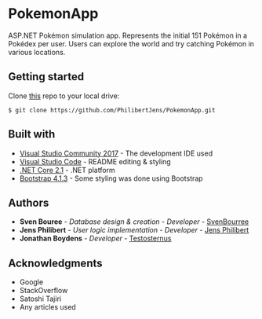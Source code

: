 # PokemonApp
ASP.NET Pokémon simulation app. Represents the initial 151 Pokémon in a Pokédex per user.
Users can explore the world and try catching Pokémon in various locations.

## Getting started
Clone [this](https://github.com/PhilibertJens/PokemonApp.git) repo to your local drive:

```
$ git clone https://github.com/PhilibertJens/PokemonApp.git
```


## Built with
* [Visual Studio Community 2017](https://visualstudio.microsoft.com/thank-you-downloading-visual-studio/?ch=pre&sku=Community&rel=15#) - The development IDE used
* [Visual Studio Code](https://code.visualstudio.com/download) - README editing & styling
* [.NET Core 2.1](https://www.microsoft.com/net/download/thank-you/dotnet-sdk-2.1.403-windows-x64-installer) - .NET platform
* [Bootstrap 4.1.3](https://getbootstrap.com/) - Some styling was done using Bootstrap

## Authors
* **Sven Bouree** - *Database design & creation - Developer* - [SvenBourree](https://github.com/SvenBourree)
* **Jens Philibert** - *User logic implementation -  Developer* - [Jens Philibert](https://github.com/PhilibertJens)
* **Jonathan Boydens** - *Developer* - [Testosternus](https://github.com/Testosternus)

## Acknowledgments
* Google
* StackOverflow
* Satoshi Tajiri
* Any articles used